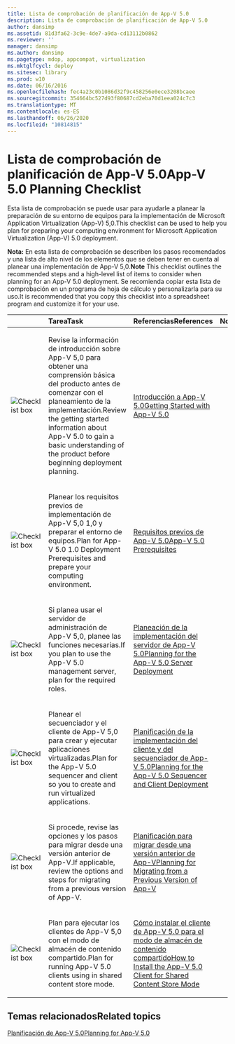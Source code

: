 ```yaml
---
title: Lista de comprobación de planificación de App-V 5.0
description: Lista de comprobación de planificación de App-V 5.0
author: dansimp
ms.assetid: 81d3fa62-3c9e-4de7-a9da-cd13112b0862
ms.reviewer: ''
manager: dansimp
ms.author: dansimp
ms.pagetype: mdop, appcompat, virtualization
ms.mktglfcycl: deploy
ms.sitesec: library
ms.prod: w10
ms.date: 06/16/2016
ms.openlocfilehash: fec4a23c0b1086d32f9c458256e0ece3208bcaee
ms.sourcegitcommit: 354664bc527d93f80687cd2eba70d1eea024c7c3
ms.translationtype: MT
ms.contentlocale: es-ES
ms.lasthandoff: 06/26/2020
ms.locfileid: "10814815"
---
```

# <span data-ttu-id="b658c-103">Lista de comprobación de planificación de App-V 5.0</span><span class="sxs-lookup"><span data-stu-id="b658c-103">App-V 5.0 Planning Checklist</span></span>


<span data-ttu-id="b658c-104">Esta lista de comprobación se puede usar para ayudarle a planear la preparación de su entorno de equipos para la implementación de Microsoft Application Virtualization (App-V) 5,0.</span><span class="sxs-lookup"><span data-stu-id="b658c-104">This checklist can be used to help you plan for preparing your computing environment for Microsoft Application Virtualization (App-V) 5.0 deployment.</span></span>

<span data-ttu-id="b658c-105">**Nota:**  En esta lista de comprobación se describen los pasos recomendados y una lista de alto nivel de los elementos que se deben tener en cuenta al planear una implementación de App-V 5,0.</span><span class="sxs-lookup"><span data-stu-id="b658c-105">**Note** This checklist outlines the recommended steps and a high-level list of items to consider when planning for an App-V 5.0 deployment.</span></span> <span data-ttu-id="b658c-106">Se recomienda copiar esta lista de comprobación en un programa de hoja de cálculo y personalizarla para su uso.</span><span class="sxs-lookup"><span data-stu-id="b658c-106">It is recommended that you copy this checklist into a spreadsheet program and customize it for your use.</span></span>

 

<table>
<colgroup>
<col width="25%" />
<col width="25%" />
<col width="25%" />
<col width="25%" />
</colgroup>
<thead>
<tr class="header">
<th align="left"></th>
<th align="left"><span data-ttu-id="b658c-107">Tarea</span><span class="sxs-lookup"><span data-stu-id="b658c-107">Task</span></span></th>
<th align="left"><span data-ttu-id="b658c-108">Referencias</span><span class="sxs-lookup"><span data-stu-id="b658c-108">References</span></span></th>
<th align="left"><span data-ttu-id="b658c-109">Notas</span><span class="sxs-lookup"><span data-stu-id="b658c-109">Notes</span></span></th>
</tr>
</thead>
<tbody>
<tr class="odd">
<td align="left"><img src="images/checklistbox.gif" alt="Checklist box" /></td>
<td align="left"><p><span data-ttu-id="b658c-110">Revise la información de introducción sobre App-V 5,0 para obtener una comprensión básica del producto antes de comenzar con el planeamiento de la implementación.</span><span class="sxs-lookup"><span data-stu-id="b658c-110">Review the getting started information about App-V 5.0 to gain a basic understanding of the product before beginning deployment planning.</span></span></p></td>
<td align="left"><p><a href="getting-started-with-app-v-50--rtm.md" data-raw-source="[Getting Started with App-V 5.0](getting-started-with-app-v-50--rtm.md)"><span data-ttu-id="b658c-111">Introducción a App-V 5.0</span><span class="sxs-lookup"><span data-stu-id="b658c-111">Getting Started with App-V 5.0</span></span></a></p></td>
<td align="left"><p></p></td>
</tr>
<tr class="even">
<td align="left"><img src="images/checklistbox.gif" alt="Checklist box" /></td>
<td align="left"><p><span data-ttu-id="b658c-112">Planear los requisitos previos de implementación de App-V 5,0 1,0 y preparar el entorno de equipos.</span><span class="sxs-lookup"><span data-stu-id="b658c-112">Plan for App-V 5.0 1.0 Deployment Prerequisites and prepare your computing environment.</span></span></p></td>
<td align="left"><p><a href="app-v-50-prerequisites.md" data-raw-source="[App-V 5.0 Prerequisites](app-v-50-prerequisites.md)"><span data-ttu-id="b658c-113">Requisitos previos de App-V 5.0</span><span class="sxs-lookup"><span data-stu-id="b658c-113">App-V 5.0 Prerequisites</span></span></a></p></td>
<td align="left"><p></p></td>
</tr>
<tr class="odd">
<td align="left"><img src="images/checklistbox.gif" alt="Checklist box" /></td>
<td align="left"><p><span data-ttu-id="b658c-114">Si planea usar el servidor de administración de App-V 5,0, planee las funciones necesarias.</span><span class="sxs-lookup"><span data-stu-id="b658c-114">If you plan to use the App-V 5.0 management server, plan for the required roles.</span></span></p></td>
<td align="left"><p><a href="planning-for-the-app-v-50-server-deployment.md" data-raw-source="[Planning for the App-V 5.0 Server Deployment](planning-for-the-app-v-50-server-deployment.md)"><span data-ttu-id="b658c-115">Planeación de la implementación del servidor de App-V 5.0</span><span class="sxs-lookup"><span data-stu-id="b658c-115">Planning for the App-V 5.0 Server Deployment</span></span></a></p></td>
<td align="left"><p></p></td>
</tr>
<tr class="even">
<td align="left"><img src="images/checklistbox.gif" alt="Checklist box" /></td>
<td align="left"><p><span data-ttu-id="b658c-116">Planear el secuenciador y el cliente de App-V 5,0 para crear y ejecutar aplicaciones virtualizadas.</span><span class="sxs-lookup"><span data-stu-id="b658c-116">Plan for the App-V 5.0 sequencer and client so you to create and run virtualized applications.</span></span></p></td>
<td align="left"><p><a href="planning-for-the-app-v-50-sequencer-and-client-deployment.md" data-raw-source="[Planning for the App-V 5.0 Sequencer and Client Deployment](planning-for-the-app-v-50-sequencer-and-client-deployment.md)"><span data-ttu-id="b658c-117">Planificación de la implementación del cliente y del secuenciador de App-V 5.0</span><span class="sxs-lookup"><span data-stu-id="b658c-117">Planning for the App-V 5.0 Sequencer and Client Deployment</span></span></a></p></td>
<td align="left"><p></p></td>
</tr>
<tr class="odd">
<td align="left"><img src="images/checklistbox.gif" alt="Checklist box" /></td>
<td align="left"><p><span data-ttu-id="b658c-118">Si procede, revise las opciones y los pasos para migrar desde una versión anterior de App-V.</span><span class="sxs-lookup"><span data-stu-id="b658c-118">If applicable, review the options and steps for migrating from a previous version of App-V.</span></span></p></td>
<td align="left"><p><a href="planning-for-migrating-from-a-previous-version-of-app-v.md" data-raw-source="[Planning for Migrating from a Previous Version of App-V](planning-for-migrating-from-a-previous-version-of-app-v.md)"><span data-ttu-id="b658c-119">Planificación para migrar desde una versión anterior de App-V</span><span class="sxs-lookup"><span data-stu-id="b658c-119">Planning for Migrating from a Previous Version of App-V</span></span></a></p></td>
<td align="left"><p></p></td>
</tr>
<tr class="even">
<td align="left"><img src="images/checklistbox.gif" alt="Checklist box" /></td>
<td align="left"><p><span data-ttu-id="b658c-120">Plan para ejecutar los clientes de App-V 5,0 con el modo de almacén de contenido compartido.</span><span class="sxs-lookup"><span data-stu-id="b658c-120">Plan for running App-V 5.0 clients using in shared content store mode.</span></span></p></td>
<td align="left"><p><a href="how-to-install-the-app-v-50-client-for-shared-content-store-mode.md" data-raw-source="[How to Install the App-V 5.0 Client for Shared Content Store Mode](how-to-install-the-app-v-50-client-for-shared-content-store-mode.md)"><span data-ttu-id="b658c-121">Cómo instalar el cliente de App-V 5.0 para el modo de almacén de contenido compartido</span><span class="sxs-lookup"><span data-stu-id="b658c-121">How to Install the App-V 5.0 Client for Shared Content Store Mode</span></span></a></p></td>
<td align="left"><p></p></td>
</tr>
</tbody>
</table>

 






## <span data-ttu-id="b658c-122">Temas relacionados</span><span class="sxs-lookup"><span data-stu-id="b658c-122">Related topics</span></span>


[<span data-ttu-id="b658c-123">Planificación de App-V 5.0</span><span class="sxs-lookup"><span data-stu-id="b658c-123">Planning for App-V 5.0</span></span>](planning-for-app-v-50-rc.md)

 

 





